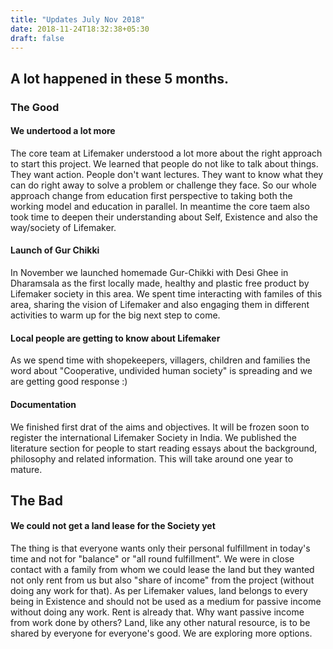 ```yaml
---
title: "Updates July Nov 2018"
date: 2018-11-24T18:32:38+05:30
draft: false 
---
```


## A lot happened in these 5 months. 

### The Good

#### We undertood a lot more
The core team at Lifemaker understood a lot more about the right approach to start this project. We learned that people do not like to talk about things. They want action. People don't want lectures. They want to know what they can do right away to solve a problem or challenge they face. So our whole approach change from education first perspective to taking both the working model and education in parallel. In meantime the core taem also took time to deepen their understanding about Self, Existence and also the way/society of Lifemaker.
 
#### Launch of Gur Chikki 
In November we launched homemade Gur-Chikki with Desi Ghee in Dharamsala as the first locally made, healthy and plastic free product by Lifemaker society in this area. We spent time interacting with familes of this area, sharing the vision of Lifemaker and also engaging them in different activities to warm up for the big next step to come.

#### Local people are getting to know about Lifemaker
As we spend time with shopekeepers, villagers, children and families the word about "Cooperative, undivided human society" is spreading and we are getting good response :)

#### Documentation
We finished first drat of the aims and objectives. It will be frozen soon to register the international Lifemaker Society in India. We published the literature section for people to start reading essays about the background, philosophy and related information. This will take around one year to mature. 

## The Bad 
#### We could not get a land lease for the Society yet
The thing is that everyone wants only their personal fulfillment in today's time and not for "balance" or "all round fulfillment". We were in close contact with a family from whom we could lease the land but they wanted not only rent from us but also "share of income" from the project (without doing any work for that). As per Lifemaker values, land belongs to every being in Existence and should not be used as a medium for passive income without doing any work. Rent is already that. Why want passive income from work done by others? Land, like any other natural resource, is to be shared by everyone for everyone's good. We are exploring more options.
